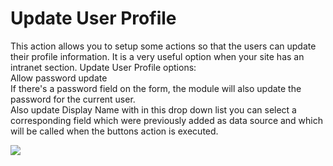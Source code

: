 # Update User Profile

This action allows you to setup some actions so that the users can update their profile information. It is a very useful option when your site has an intranet section. Update User Profile options:  
Allow password update  
If there's a password field on the form, the module will also update the password for the current user.  
Also update Display Name with in this drop down list you can select a corresponding field which were previously added as data source and which will be called when the buttons action is executed.

![](http://static.dnnsharp.com/documentation/UpdateUserProfile.png)

